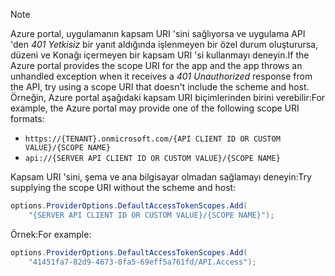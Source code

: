 > [!NOTE]
> <span data-ttu-id="df17b-101">Azure portal, uygulamanın kapsam URI 'sini sağlıyorsa ve uygulama API 'den *401 Yetkisiz* bir yanıt aldığında işlenmeyen bir özel durum oluşturursa, düzeni ve Konağı içermeyen bir kapsam URI 'si kullanmayı deneyin.</span><span class="sxs-lookup"><span data-stu-id="df17b-101">If the Azure portal provides the scope URI for the app and the app throws an unhandled exception when it receives a *401 Unauthorized* response from the API, try using a scope URI that doesn't include the scheme and host.</span></span> <span data-ttu-id="df17b-102">Örneğin, Azure portal aşağıdaki kapsam URI biçimlerinden birini verebilir:</span><span class="sxs-lookup"><span data-stu-id="df17b-102">For example, the Azure portal may provide one of the following scope URI formats:</span></span>
>
> * `https://{TENANT}.onmicrosoft.com/{API CLIENT ID OR CUSTOM VALUE}/{SCOPE NAME}`
> * `api://{SERVER API CLIENT ID OR CUSTOM VALUE}/{SCOPE NAME}`
>
> <span data-ttu-id="df17b-103">Kapsam URI 'sini, şema ve ana bilgisayar olmadan sağlamayı deneyin:</span><span class="sxs-lookup"><span data-stu-id="df17b-103">Try supplying the scope URI without the scheme and host:</span></span>
>
> ```csharp
> options.ProviderOptions.DefaultAccessTokenScopes.Add(
>     "{SERVER API CLIENT ID OR CUSTOM VALUE}/{SCOPE NAME}");
> ```
>
> <span data-ttu-id="df17b-104">Örnek:</span><span class="sxs-lookup"><span data-stu-id="df17b-104">For example:</span></span>
>
> ```csharp
> options.ProviderOptions.DefaultAccessTokenScopes.Add(
>     "41451fa7-82d9-4673-8fa5-69eff5a761fd/API.Access");
> ```
